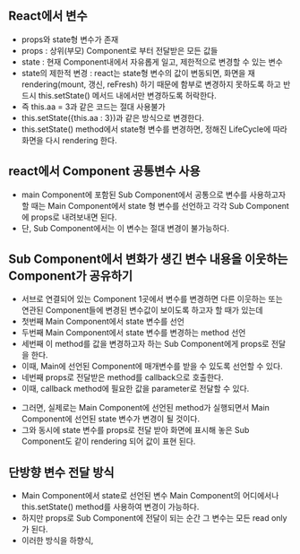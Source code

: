 ## React에서 변수

- props와 state형 변수가 존재
- props : 상위(부모) Component로 부터 전달받은 모든 값들
- state : 현재 Component내에서 자유롭게 일고, 제한적으로 변경할 수 있는 변수
- state의 제한적 변경 : react는 state형 변수의 값이 변동되면, 화면을 재 rendering(mount, 갱신, reFresh) 하기 때문에 함부로 변경하지 못하도록 하고 반드시 this.setState() 메서드 내에서만 변경하도록 허락한다.
- 즉 this.aa = 3과 같은 코드는 절대 사용불가
- this.setState({this.aa : 3})과 같은 방식으로 변경한다.
- this.setState() method에서 state형 변수를 변경하면, 정해진 LifeCycle에 따라 화면을 다시 rendering 한다.

## react에서 Component 공통변수 사용

- main Component에 포함된 Sub Component에서 공통으로 변수를 사용하고자 할 때는 Main Component에서 state 형 변수를 선언하고 각각 Sub Component에 props로 내려보내면 된다.
- 단, Sub Component에서는 이 변수는 절대 변경이 불가능하다.

## Sub Component에서 변화가 생긴 변수 내용을 이웃하는 Component가 공유하기

- 서브로 연결되어 있는 Component 1곳에서 변수를 변경하면 다른 이웃하는 또는 연관된 Component들에 변경된 변수값이 보이도록 하고자 할 때가 있는데
- 첫번째 Main Component에서 state 변수를 선언
- 두번째 Main Component에서 state 변수를 변경하는 method 선언
- 세번째 이 method를 값을 변경하고자 하는 Sub Component에게 props로 전달을 한다.
- 이때, Main에 선언된 Component에 매개변수를 받을 수 있도록 선언할 수 있다.
- 네번째 props로 전달받은 method를 callback으로 호출한다.
- 이때, callback method에 필요한 값을 parameter로 전달할 수 있다.

* 그러면, 실제로는 Main Component에 선언된 method가 실행되면서 Main Component에 선언된 state 변수가 변경이 될 것이다.
* 그와 동시에 state 변수를 props로 전달 받아 화면에 표시해 놓은 Sub Component도 같이 rendering 되어 값이 표현 된다.

## 단방향 변수 전달 방식

- Main Component에서 state로 선언된 변수 Main Component의 어디에서나 this.setState() method를 사용하여 변경이 가능하다.
- 하지만 props로 Sub Component에 전달이 되는 순간 그 변수는 모든 read only가 된다.
- 이러한 방식을 하향식,
  > > > > > > > > > > > > > > > > > > > > >
